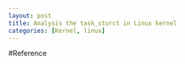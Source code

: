 ```yaml
---
layout: post
title: Analysis the task_sturct in Linux kernel
categories: [Kernel, linux]
---
```


#Reference

